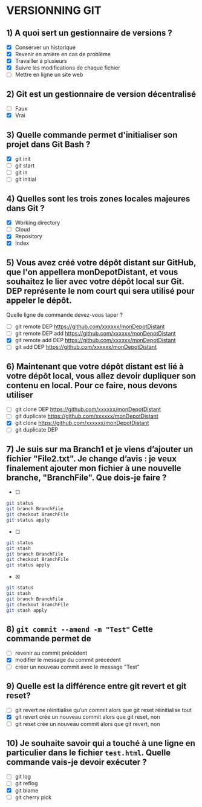 # VERSIONNING GIT

## 1) A quoi sert un gestionnaire de versions ?

- [x] Conserver un historique
- [x] Revenir en arrière en cas de problème
- [x] Travailler à plusieurs
- [x] Suivre les modifications de chaque fichier
- [ ] Mettre en ligne un site web

## 2) Git est un gestionnaire de version décentralisé

- [ ] Faux
- [x] Vrai

## 3) Quelle commande permet d'initialiser son projet dans Git Bash ?

- [x] git init
- [ ] git start
- [ ] git in
- [ ] git initial

## 4) Quelles sont les trois zones locales majeures dans Git ?

- [x] Working directory
- [ ] Cloud
- [x] Repository
- [x] Index

## 5) Vous avez créé votre dépôt distant sur GitHub, que l'on appellera monDepotDistant, et vous souhaitez le lier avec votre dépôt local sur Git. DEP représente le nom court qui sera utilisé pour appeler le dépôt.

Quelle ligne de commande devez-vous taper ?

- [ ] git remote DEP https://github.com/xxxxxx/monDepotDistant
- [ ] git remote DEP add https://github.com/xxxxxx/monDepotDistant
- [x] git remote add DEP https://github.com/xxxxxx/monDepotDistant
- [ ] git add DEP https://github.com/xxxxxx/monDepotDistant

## 6) Maintenant que votre dépôt distant est lié à votre dépôt local, vous allez devoir dupliquer son contenu en local. Pour ce faire, nous devons utiliser

- [ ] git clone DEP https://github.com/xxxxxx/monDepotDistant
- [ ] git duplicate https://github.com/xxxxxx/monDepotDistant
- [x] git clone https://github.com/xxxxxx/monDepotDistant
- [ ] git duplicate DEP

## 7) Je suis sur ma Branch1 et je viens d’ajouter un fichier "File2.txt". Je change d’avis : je veux finalement ajouter mon fichier à une nouvelle branche, "BranchFile". Que dois-je faire ?

- [ ] 

```bash
git status
git branch BranchFile
git checkout BranchFile
git status apply
```

- [ ] 

```bash
git status
git stash
git branch BranchFile
git checkout BranchFile
git status apply
```

- [x] 

```bash
git status
git stash
git branch BranchFile
git checkout BranchFile
git stash apply
```

## 8) ```git commit --amend -m "Test"``` Cette commande permet de

- [ ] revenir au commit précédent
- [x] modifier le message du commit précédent
- [ ] créer un nouveau commit avec le message "Test"

## 9) Quelle est la différence entre git revert et git reset?

- [ ] git revert ne réinitialise qu’un commit alors que git reset réinitialise tout
- [x] git revert crée un nouveau commit alors que git reset, non
- [ ] git reset crée un nouveau commit alors que git revert, non

## 10) Je souhaite savoir qui a touché à une ligne en particulier dans le fichier `test.html`. Quelle commande vais-je devoir exécuter ?

- [ ] git log
- [ ] git reflog
- [x] git blame
- [ ] git cherry pick
